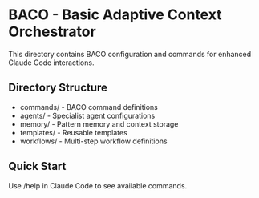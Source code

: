 # BACO - Basic Adaptive Context Orchestrator

This directory contains BACO configuration and commands for enhanced Claude Code interactions.

## Directory Structure
- commands/ - BACO command definitions
- agents/ - Specialist agent configurations
- memory/ - Pattern memory and context storage
- templates/ - Reusable templates
- workflows/ - Multi-step workflow definitions

## Quick Start
Use /help in Claude Code to see available commands.
